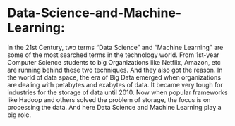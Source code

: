 # Data-Science-and-Machine-Learning:
In the 21st Century, two terms “Data Science” and “Machine Learning” are some of the most searched terms in the technology world. From 1st-year Computer Science students to big Organizations like Netflix, Amazon, etc are running behind these two techniques. And they also got the reason. In the world of data space, the era of Big Data emerged when organizations are dealing with petabytes and exabytes of data. It became very tough for industries for the storage of data until 2010. Now when popular frameworks like Hadoop and others solved the problem of storage, the focus is on processing the data. And here Data Science and Machine Learning play a big role.
